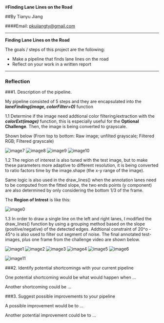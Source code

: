 #**Finding Lane Lines on the Road** 

##By Tianyu Jiang

####Email: pkujiangty@gmail.com

---

**Finding Lane Lines on the Road**

The goals / steps of this project are the following:
* Make a pipeline that finds lane lines on the road
* Reflect on your work in a written report


[image0]: ./test_images/region_of_interest.jpg "ROI"
[image1]: ./test_images/detected_solidWhiteCurve.jpg "SWC"
[image2]: ./test_images/detected_solidWhiteRight.jpg "SWR"
[image3]: ./test_images/detected_solidYellowCurve.jpg "SYC"
[image4]: ./test_images/detected_solidYellowCurve2.jpg "SYC2"
[image5]: ./test_images/detected_solidYellowLeft.jpg "SYL"
[image6]: ./test_images/detected_whiteCarLaneSwitch.jpg "WCLS"
[image7]: ./test_images/frame100.jpg "frame"
[image8]: ./test_images/frame100Gray.jpg "gray"
[image9]: ./test_images/frame100Filtered.jpg "filter"
[image10]: ./test_images/frame100FilteredGray.jpg "filtergray"
[image11]: ./test_images/detected_frame100.jpg "F100"

---

### Reflection

###1. Description of the pipeline.

My pipeline consisted of 5 steps and they are encapsulated into the _**laneFinding(image, colorFilter=0)**_ function

1.1 Determine if the image need addtional color filtering/extraction with the _**colorExt(image)**_ function, this is especially useful for the **Optional Challenge**. Then, the image is being converted to grayscale.

  Shown below (From top to bottom: Raw image; unfilted grayscale; Filtered RGB; Filtered grayscale)

![image7] ![image8] ![image9] ![image10]


1.2 The region of interest is also tuned with the test image, but to make these parameters more adaptive to different resolution, it is being converted to ratio factors time by the image.shape (the x-y range of the image). 

  Same logic is also used in the draw_lines() when the annotation lanes need to be computed from the fitted slope, the two ends points (y component) are also determined by only considering the bottom 1/3 of the frame.
  
  The **Region of Intrest** is like this:
  
![image0]

1.3 In order to draw a single line on the left and right lanes, I modified the draw_lines() function by using a grouping method based on the slope (positive/negative) of the detected edges. Addtional constraint of 20^o - 45^o is also used to filter out segment of noise. The final annotated test-images, plus one frame from the challenge video are shown below.

![image1] ![image2] ![image3] ![image4] ![image5] ![image6]

![image11]

###2. Identify potential shortcomings with your current pipeline


One potential shortcoming would be what would happen when ... 

Another shortcoming could be ...


###3. Suggest possible improvements to your pipeline

A possible improvement would be to ...

Another potential improvement could be to ...
